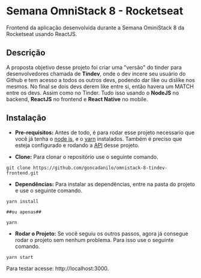 # Semana OmniStack 8 - Rocketseat
Frontend da aplicação desenvolvida durante a Semana OminiStack 8 da Rocketseat usando ReactJS.

Descrição
-----

A proposta objetivo desse projeto foi criar uma "versão" do tinder para desenvolvedores chamada de **Tindev**, onde o dev incere seu usuário do Github e tem acesso a todos os outros devs, podendo dar like ou dislike nos mesmos. No final se dois devs derem like entre si, então havera um MATCH entre os devs. Assim como no Tinder. Tudo isso usando o **NodeJS** no backend, **ReactJS** no frontend e **React Native** no mobile.

Instalação
-----

* **Pre-requisitos:** Antes de todo, é para rodar esse projeto necessario que você já tenha o [node js](https://nodejs.org/en/), e o [yarn](https://yarnpkg.com/pt-BR/) instalados. Também é preciso que esteja configurado e rodando a [API](https://github.com/goncadanilo/omnistack-8-tindev-api) desse projeto.

* **Clone:** Para clonar o repositório use o seguinte comando.
```
git clone https://github.com/goncadanilo/omnistack-8-tindev-frontend.git
```

* **Dependências:** Para instalar as dependências, entre na pasta do projeto e use o seguinte comando.
```
yarn install

##ou apenas##

yarn
```

* **Rodar o Projeto:** Se você seguiu os outros passos, agora já consegue rodar o projeto sem nenhum problema. Para isso use o seguinte comando.
```
yarn start
```

Para testar acesse: http://localhost:3000.
